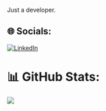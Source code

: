 Just a developer.

## 🌐 Socials:
[![LinkedIn](https://img.shields.io/badge/LinkedIn-%230077B5.svg?logo=linkedin&logoColor=white)](https://linkedin.com/in/sujal-magar-382889287) 

# 📊 GitHub Stats:
![](https://github-readme-stats.vercel.app/api/top-langs/?username=Sujal-Gaha&theme=dark&hide_border=false&include_all_commits=false&count_private=false&layout=compact)

<!-- Proudly created with GPRM ( https://gprm.itsvg.in ) -->
